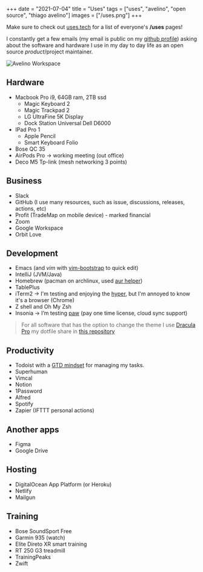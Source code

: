 +++
date = "2021-07-04"
title = "Uses"
tags = ["uses", "avelino", "open source", "thiago avelino"]
images = ["/uses.png"]
+++

Make sure to check out [uses.tech](https://uses.tech) for a list of everyone's **/uses** pages!

I constantly get a few emails (my email is public on my [github profile](https://github.com/avelino)) asking about the software and hardware I use in my day to day life as an open source _product_/project maintainer.

![Avelino Workspace](/uses.png#center)

## Hardware

- Macbook Pro i9, 64GB ram, 2TB ssd
  - Magic Keyboard 2
  - Magic Trackpad 2
  - LG UltraFine 5K Display
  - Dock Station Universal Dell D6000
- IPad Pro 1
  - Apple Pencil
  - Smart Keyboard Folio
- Bose QC 35
- AirPods Pro → working meeting (out office)
- Deco M5 Tp-link (mesh networking 3 points)

## Business

- Slack
- GitHub (I use many resources, such as issue, discussions, releases, actions, etc)
- Profit (TradeMap on mobile device) - marked financial
- Zoom
- Google Workspace
- Orbit Love

## Development

- Emacs (and _vim_ with [vim-bootstrap](https://vim-bootstrap.com/) to quick edit)
- IntelliJ (JVM/Java)
- Homebrew (pacman on archlinux, used [aur helper](https://github.com/avelino/aur))
- TablePlus
- iTerm2 -> I'm testing and enjoying the [hyper](https://hyper.is/), but I'm annoyed to know it's a browser (Chrome)
- Z shell and Oh My Zsh
- Insonia → I’m testing [paw](https://paw.cloud/) (pay one time license, cloud sync support)

> For all software that has the option to change the theme I use [Dracula Pro](https://draculatheme.com/pro)
> my dotfile share in [this repository](https://github.com/avelino/dotfiles)

## Productivity

- Todoist with a [GTD mindset](https://gettingthingsdone.com/) for managing my tasks.
- Superhuman
- Vimcal
- Notion
- 1Password
- Alfred
- Spotify
- Zapier (IFTTT personal actions)

## Another apps

- Figma
- Google Drive

## Hosting

- DigitalOcean App Platform (or Heroku)
- Netlify
- Mailgun

## Training

- Bose SoundSport Free
- Garmin 935 (watch)
- Elite Direto XR smart training
- RT 250 G3 treadmill
- TrainingPeaks
- Zwift
